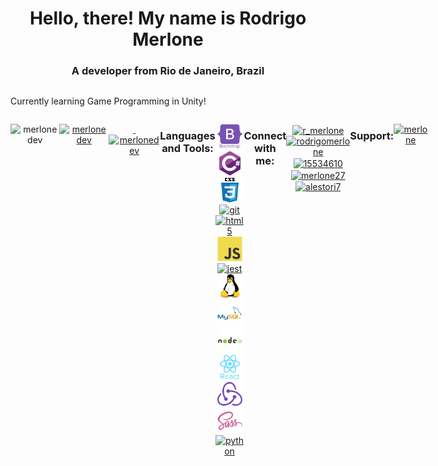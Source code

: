<h1 align="center">Hello, there! My name is Rodrigo Merlone</h1>
<h3 align="center">A developer from Rio de Janeiro, Brazil</h3>

<div style="display: flex" align="center">
<p>Currently learning Game Programming in Unity!</p>
</div>

<div style="display: flex" align="center">
<p align="center"> <img src="https://komarev.com/ghpvc/?username=merlonedev&label=Profile%20views&color=0e75b6&style=flat" alt="merlonedev" /> </p>


<div style="display: flex; justify-content: center">
  
<div style="display: flex; justify-content: center" width="100%">
<a href="https://github.com/merlonedev">
<p><img align="center" height="180em" width="100%" src="https://github-readme-stats.vercel.app/api/top-langs?username=merlonedev&show_icons=true&theme=tokyonight&locale=en&layout=compact" alt="merlonedev" /></p>
</a>

<a href="https://github.com/merlonedev">
<p>&nbsp;<img align="center" height="180em" width="100%" src="https://github-readme-stats.vercel.app/api?username=merlonedev&show_icons=true&theme=tokyonight&locale=en" alt="merlonedev" /></p>
</a>
</div>
</div>
  
 <h3 align="center">Languages and Tools:</h3>
 <div style="display: flex; justify-content: center" width: "100%">
<p align="center"> <a href="https://getbootstrap.com" target="_blank"> <img src="https://raw.githubusercontent.com/devicons/devicon/master/icons/bootstrap/bootstrap-plain-wordmark.svg" alt="bootstrap" width="40" height="40"/> </a> <a href="https://www.w3schools.com/cs/" target="_blank"> <img src="https://raw.githubusercontent.com/devicons/devicon/master/icons/csharp/csharp-original.svg" alt="csharp" width="40" height="40"/> </a> <a href="https://www.w3schools.com/css/" target="_blank"> <img src="https://raw.githubusercontent.com/devicons/devicon/master/icons/css3/css3-original-wordmark.svg" alt="css3" width="40" height="40"/> </a> <a href="https://git-scm.com/" target="_blank"> <img src="https://www.vectorlogo.zone/logos/git-scm/git-scm-icon.svg" alt="git" width="40" height="40"/> </a> <a href="https://www.mongodb.com/" target="_blank"> <img src="https://www.vectorlogo.zone/logos/mongodb/mongodb-icon.svg" alt="html5" width="40" height="40"/> </a> <a href="https://developer.mozilla.org/en-US/docs/Web/JavaScript" target="_blank"> <img src="https://raw.githubusercontent.com/devicons/devicon/master/icons/javascript/javascript-original.svg" alt="javascript" width="40" height="40"/> </a> <a href="https://jestjs.io" target="_blank"> <img src="https://www.vectorlogo.zone/logos/jestjsio/jestjsio-icon.svg" alt="jest" width="40" height="40"/> </a> <a href="https://www.linux.org/" target="_blank"> <img src="https://raw.githubusercontent.com/devicons/devicon/master/icons/linux/linux-original.svg" alt="linux" width="40" height="40"/> </a> <a href="https://www.mysql.com/" target="_blank"> <img src="https://raw.githubusercontent.com/devicons/devicon/master/icons/mysql/mysql-original-wordmark.svg" alt="mysql" width="40" height="40"/> </a> <a href="https://nodejs.org" target="_blank"> <img src="https://raw.githubusercontent.com/devicons/devicon/master/icons/nodejs/nodejs-original-wordmark.svg" alt="nodejs" width="40" height="40"/> </a> <a href="https://reactjs.org/" target="_blank"> <img src="https://raw.githubusercontent.com/devicons/devicon/master/icons/react/react-original-wordmark.svg" alt="react" width="40" height="40"/> </a> <a href="https://redux.js.org" target="_blank"> <img src="https://raw.githubusercontent.com/devicons/devicon/master/icons/redux/redux-original.svg" alt="redux" width="40" height="40"/> </a> <a href="https://sass-lang.com" target="_blank"> <img src="https://raw.githubusercontent.com/devicons/devicon/master/icons/sass/sass-original.svg" alt="sass" width="40" height="40"/> </a> <a href="https://www.python.org/" target="_blank"> <img src="https://www.vectorlogo.zone/logos/python/python-icon.svg" alt="python" width="40" height="40"/> </a> </p> </div>
  
<h3 align="center">Connect with me:</h3>
<p align="center">
<a href="https://twitter.com/r_merlone" target="blank"><img align="center" src="https://raw.githubusercontent.com/rahuldkjain/github-profile-readme-generator/master/src/images/icons/Social/twitter.svg" alt="r_merlone" height="30" width="40" /></a>
<a href="https://linkedin.com/in/rodrigomerlone" target="blank"><img align="center" src="https://raw.githubusercontent.com/rahuldkjain/github-profile-readme-generator/master/src/images/icons/Social/linked-in-alt.svg" alt="rodrigomerlone" height="30" width="40" /></a>
<a href="https://stackoverflow.com/users/15534610" target="blank"><img align="center" src="https://raw.githubusercontent.com/rahuldkjain/github-profile-readme-generator/master/src/images/icons/Social/stack-overflow.svg" alt="15534610" height="30" width="40" /></a>
<a href="https://instagram.com/merlone27" target="blank"><img align="center" src="https://raw.githubusercontent.com/rahuldkjain/github-profile-readme-generator/master/src/images/icons/Social/instagram.svg" alt="merlone27" height="30" width="40" /></a>
<a href="https://www.hackerrank.com/alestori7" target="blank"><img align="center" src="https://raw.githubusercontent.com/rahuldkjain/github-profile-readme-generator/master/src/images/icons/Social/hackerrank.svg" alt="alestori7" height="30" width="40" /></a>
</p>
  
<h3 align="center">Support:</h3>
<p><a href="https://www.buymeacoffee.com/merlone"> <img align="center" src="https://cdn.buymeacoffee.com/buttons/v2/default-yellow.png" height="50" width="210" alt="merlone" /></a></p><br><br>
</div>
